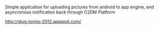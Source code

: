 Simple application for uploading pictures from android to app engine, and asyncronous notification back through C2DM Platform

http://gtug-torino-2012.appspot.com/